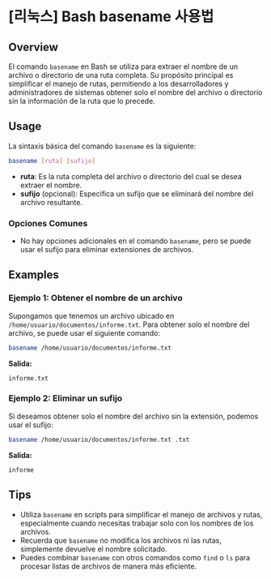 # [리눅스] Bash basename 사용법

## Overview
El comando `basename` en Bash se utiliza para extraer el nombre de un archivo o directorio de una ruta completa. Su propósito principal es simplificar el manejo de rutas, permitiendo a los desarrolladores y administradores de sistemas obtener solo el nombre del archivo o directorio sin la información de la ruta que lo precede.

## Usage
La sintaxis básica del comando `basename` es la siguiente:

```bash
basename [ruta] [sufijo]
```

- **ruta**: Es la ruta completa del archivo o directorio del cual se desea extraer el nombre.
- **sufijo** (opcional): Especifica un sufijo que se eliminará del nombre del archivo resultante.

### Opciones Comunes
- No hay opciones adicionales en el comando `basename`, pero se puede usar el sufijo para eliminar extensiones de archivos.

## Examples
### Ejemplo 1: Obtener el nombre de un archivo
Supongamos que tenemos un archivo ubicado en `/home/usuario/documentos/informe.txt`. Para obtener solo el nombre del archivo, se puede usar el siguiente comando:

```bash
basename /home/usuario/documentos/informe.txt
```

**Salida:**
```
informe.txt
```

### Ejemplo 2: Eliminar un sufijo
Si deseamos obtener solo el nombre del archivo sin la extensión, podemos usar el sufijo:

```bash
basename /home/usuario/documentos/informe.txt .txt
```

**Salida:**
```
informe
```

## Tips
- Utiliza `basename` en scripts para simplificar el manejo de archivos y rutas, especialmente cuando necesitas trabajar solo con los nombres de los archivos.
- Recuerda que `basename` no modifica los archivos ni las rutas, simplemente devuelve el nombre solicitado.
- Puedes combinar `basename` con otros comandos como `find` o `ls` para procesar listas de archivos de manera más eficiente.